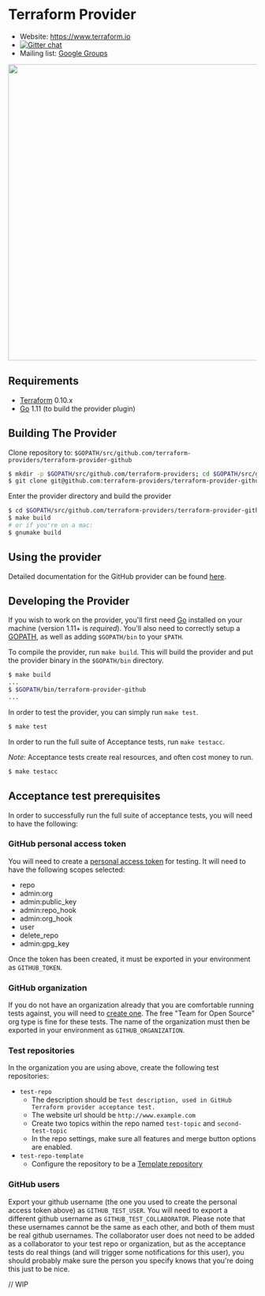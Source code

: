Terraform Provider
==================

- Website: https://www.terraform.io
- [![Gitter chat](https://badges.gitter.im/hashicorp-terraform/Lobby.svg)](https://gitter.im/hashicorp-terraform/Lobby)
- Mailing list: [Google Groups](http://groups.google.com/group/terraform-tool)

<img src="https://cdn.rawgit.com/hashicorp/terraform-website/master/content/source/assets/images/logo-hashicorp.svg" width="600px">

Requirements
------------

-	[Terraform](https://www.terraform.io/downloads.html) 0.10.x
-	[Go](https://golang.org/doc/install) 1.11 (to build the provider plugin)

Building The Provider
---------------------

Clone repository to: `$GOPATH/src/github.com/terraform-providers/terraform-provider-github`

```sh
$ mkdir -p $GOPATH/src/github.com/terraform-providers; cd $GOPATH/src/github.com/terraform-providers
$ git clone git@github.com:terraform-providers/terraform-provider-github.git
```

Enter the provider directory and build the provider

```sh
$ cd $GOPATH/src/github.com/terraform-providers/terraform-provider-github
$ make build
# or if you're on a mac:
$ gnumake build
```

Using the provider
----------------------

Detailed documentation for the GitHub provider can be found [here](https://www.terraform.io/docs/providers/github/index.html).

Developing the Provider
---------------------------

If you wish to work on the provider, you'll first need [Go](http://www.golang.org) installed on your machine (version 1.11+ is *required*). You'll also need to correctly setup a [GOPATH](http://golang.org/doc/code.html#GOPATH), as well as adding `$GOPATH/bin` to your `$PATH`.

To compile the provider, run `make build`. This will build the provider and put the provider binary in the `$GOPATH/bin` directory.

```sh
$ make build
...
$ $GOPATH/bin/terraform-provider-github
...
```

In order to test the provider, you can simply run `make test`.

```sh
$ make test
```

In order to run the full suite of Acceptance tests, run `make testacc`.

*Note:* Acceptance tests create real resources, and often cost money to run.

```sh
$ make testacc
```

Acceptance test prerequisites
-----------------------------
In order to successfully run the full suite of acceptance tests, you will need to have the following:

### GitHub personal access token
You will need to create a [personal access token](https://help.github.com/en/articles/creating-a-personal-access-token-for-the-command-line) for
testing. It will need to have the following scopes selected:
* repo
* admin:org
* admin:public_key
* admin:repo_hook
* admin:org_hook
* user
* delete_repo
* admin:gpg_key

Once the token has been created, it must be exported in your environment as `GITHUB_TOKEN`.

### GitHub organization
If you do not have an organization already that you are comfortable running tests against, you will need to [create one](https://help.github.com/en/articles/creating-a-new-organization-from-scratch). The free "Team for Open Source" org type is fine for these tests. The name of the
organization must then be exported in your environment as `GITHUB_ORGANIZATION`.

### Test repositories
In the organization you are using above, create the following test repositories:

* `test-repo`
  * The description should be `Test description, used in GitHub Terraform provider acceptance test.`
  * The website url should be `http://www.example.com`
  * Create two topics within the repo named `test-topic` and `second-test-topic`
  * In the repo settings, make sure all features and merge button options are enabled.
* `test-repo-template`
  * Configure the repository to be a [Template repository](https://help.github.com/en/github/creating-cloning-and-archiving-repositories/creating-a-template-repository)

### GitHub users
Export your github username (the one you used to create the personal access token above) as `GITHUB_TEST_USER`. You will need to export a
different github username as `GITHUB_TEST_COLLABORATOR`. Please note that these usernames cannot be the same as each other, and both of them
must be real github usernames. The collaborator user does not need to be added as a collaborator to your test repo or organization, but as
the acceptance tests do real things (and will trigger some notifications for this user), you should probably make sure the person you specify knows that you're doing this just to be nice.

// WIP
